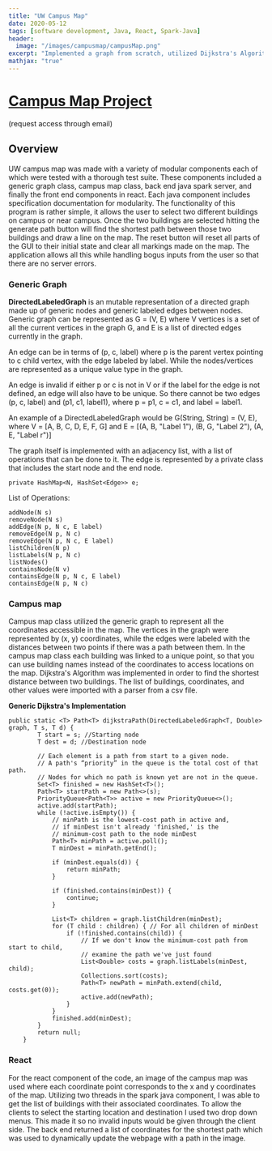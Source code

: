 ```yaml
---
title: "UW Campus Map"
date: 2020-05-12
tags: [software development, Java, React, Spark-Java]
header:
  image: "/images/campusmap/campusMap.png"
excerpt: "Implemented a graph from scratch, utilized Dijkstra's Algorithmto find Shortest path between two locations at UW"
mathjax: "true"
---
```


# [Campus Map Project](https://github.com/mulepati/campusMap)
(request access through email)

## Overview

UW campus map was made with a variety of modular components each of which were tested with a thorough test suite. These components included a generic graph class, campus map class, back end java spark server, and finally the front end components in react. Each java component includes specification documentation for modularity. The functionality of this program is rather simple, it allows the user to select two different buildings on campus or near campus. Once the two buildings are selected hitting the generate path button will find the shortest path between those two buildings and draw a line on the map. The reset button will reset all parts of the GUI to their initial state and clear all markings made on the map. The application allows all this while handling bogus inputs from the user so that there are no server errors.

### Generic Graph

**DirectedLabeledGraph** is an mutable representation of a directed graph made up of generic nodes and generic labeled edges between nodes. Generic graph can be represented as G = (V, E) where V vertices is a set of all the current vertices in the graph G, and E is a list of directed edges currently in the graph.

An edge can be in terms of (p, c, label) where p is the parent vertex pointing to c child vertex, with the edge labeled by label. While the nodes/vertices are represented as a unique value type in the graph.

An edge is invalid if either p or c is not in V or if the label for the edge is not defined, an edge will also have to be unique. So there cannot be two edges (p, c, label) and (p1, c1, label1), where p = p1, c = c1, and label = label1.
 
An example of a DirectedLabeledGraph would be G(String, String) = (V, E), where V = [A, B, C, D, E, F, G] and E = [(A, B, "Label 1"), (B, G, "Label 2"), (A, E, "Label r")]
 
The graph itself is implemented with an adjacency list, with a list of operations that can be done to it. The edge is represented by a private class that includes the start node
and the end node.
```    
private HashMap<N, HashSet<Edge>> e;
```

List of Operations:

```
addNode(N s)
removeNode(N s)
addEdge(N p, N c, E label)
removeEdge(N p, N c)
removeEdge(N p, N c, E label)
listChildren(N p)
listLabels(N p, N c)
listNodes()
containsNode(N v)
containsEdge(N p, N c, E label)
containsEdge(N p, N c)
```

### Campus map
Campus map class utilized the generic graph to represent all the coordinates accessible in the map. The vertices in the graph were represented by (x, y) coordinates, while the edges were labeled with the distances between two points if there was a path between them. In the campus map class each building was linked to a unique point, so that you can use building names instead of the coordinates to access locations on the map. Dijkstra's Algorithm was implemented in order to find the shortest distance between two buildings. The list of buildings, coordinates, and other values were imported with a parser from a csv file. 

**Generic Dijkstra's Implementation**

```
public static <T> Path<T> dijkstraPath(DirectedLabeledGraph<T, Double> graph, T s, T d) {
        T start = s; //Starting node
        T dest = d; //Destination node

        // Each element is a path from start to a given node.
        // A path's “priority” in the queue is the total cost of that path.
        // Nodes for which no path is known yet are not in the queue.
        Set<T> finished = new HashSet<T>();
        Path<T> startPath = new Path<>(s);
        PriorityQueue<Path<T>> active = new PriorityQueue<>();
        active.add(startPath);
        while (!active.isEmpty()) {
            // minPath is the lowest-cost path in active and,
            // if minDest isn't already 'finished,' is the
            // minimum-cost path to the node minDest
            Path<T> minPath = active.poll();
            T minDest = minPath.getEnd();

            if (minDest.equals(d)) {
                return minPath;
            }

            if (finished.contains(minDest)) {
                continue;
            }

            List<T> children = graph.listChildren(minDest);
            for (T child : children) { // For all children of minDest
                if (!finished.contains(child)) {
                    // If we don't know the minimum-cost path from start to child,
                    // examine the path we've just found
                    List<Double> costs = graph.listLabels(minDest, child);
                    Collections.sort(costs);
                    Path<T> newPath = minPath.extend(child, costs.get(0));
                    active.add(newPath);
                }
            }
            finished.add(minDest);
        }
        return null;
    }
```

### React

For the react component of the code, an image of the campus map was used where each coordinate point corresponds to the x and y coordinates of the map. Utilizing two threads in the spark java component, I was able to get the list of buildings with their associated coordinates. To allow the clients to select the starting location and destination I used two drop down menus. This made it so no invalid inputs would be given through the client side. The back end returned a list of coordinates for the shortest path which was used to dynamically update the webpage with a path in the image. 
